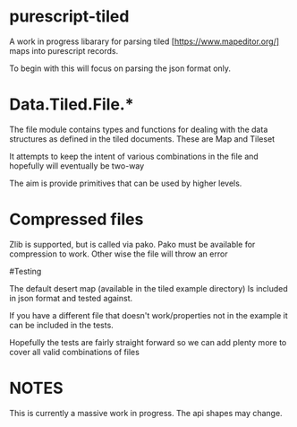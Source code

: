 # purescript-tiled

A work in progress libarary for parsing tiled [https://www.mapeditor.org/]
maps into purescript records.

To begin with this will focus on parsing the json format only.

# Data.Tiled.File.*

The file module contains types and functions for dealing with
the data structures as defined in the tiled documents.
These are Map and Tileset

It attempts to keep the intent of various combinations in the file
and hopefully will eventually be two-way

The aim is provide primitives that can be used by higher levels.

# Compressed files

Zlib is supported, but is called via pako.
Pako must be available for compression to work.
Other wise the file will throw an error

#Testing

The default desert map (available in the tiled example directory)
Is included in json format and tested against.

If you have a different file that doesn't work/properties not in the example
it can be included in the tests.

Hopefully the tests are fairly straight forward so we can add plenty
more to cover all valid combinations of files

# NOTES

This is currently a massive work in progress. 
The api shapes may change.


